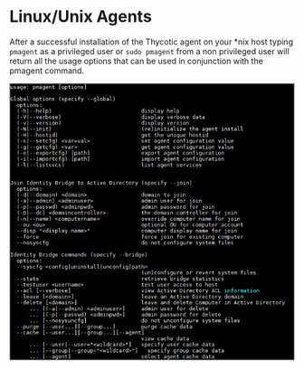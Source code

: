 [title]: # (Agents)
[tags]: # (panel)
[priority]: # (3)
# Linux/Unix Agents

After a successful installation of the Thycotic agent on your *nix host typing `pmagent` as a privileged user or `sudo pmagent` from a non privileged user will return all the usage options that can be used in conjunction with the pmagent command.

![pmagent](images/pmagent.png "Command list for pmagent use")
